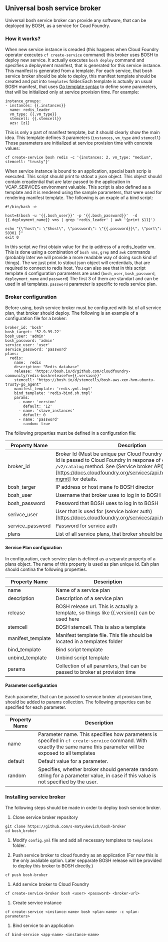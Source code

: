 ## Universal bosh service broker

Universal bosh service broker can provide any software, that can be deployed by BOSH, as a service for Coud Foundry.

### How it works?

When new service instance is creaded (this happens when Cloud Foundry operator executes `cf create-service` command) this broker uses BOSH to deploy new service. It actually executes `bosh deploy` command and specifies a deployment manifest, that is generated for this service instance. This manifest is generated from a template. For each service, that bosh service broker should be able to deploy, this manifest template should be created and put into `templates` folder.Each template is actually an usual BOSH manifest, that uses [Go template syntax](https://golang.org/pkg/text/template/) to define some parameters, that will be initialized only at service provision time. For example:

```
instance_groups:
- instances: {{.instances}} 
  name: redis_leader
  vm_type: {{.vm_type}}
  stemcell: {{.stemcell}}
  azs: [z1]
```

This is only a part of manifest template, but it should clearly show the main idea. This template defines 3 parameters (`instances`, `vm_type` and `stemcell`) Those parameters are initialized at service provision time with concrete values:

```
cf create-service bosh redis -c '{instances: 2, vm_type: "medium", stemcell: "trusty"}'
```

When service instance is bound to an application, special bash scrip is executed. This script should print to stdout a json object. This object should contain creadential that are later passed to the application in VCAP_SERVICES environment valuable. This script is also defined as a template and it is rendered using the sample parameters, that were used for rendering manifest template. The following is an exaple of a bind script:

```
#!/bin/bash -e

host=$(bosh -u '{{.bosh_user}}' -p '{{.bosh_password}}'  -d  {{.deployment_name}} vms | grep 'redis_leader' | awk '{print $11}')

echo "{\"host\": \"$host\", \"password\": \"{{.password}}\", \"port\": 58301 }"
exit 0
```

In this script we first obtain value for the ip address of a redis_leader vm. This is done using a combination of `bosh vms`, `grep` and `awk` commands (probably later we will provide a more readable way of doing such kind of things).  The we just print to stdout json object will credentials, that are required to connect to redis host. You can also see that in this script template 4 configuration parameters are used (`bosh_user`, `bosh_password`, `deployment_name` and `password`) The first 3 of them are standart and can be used in all templates. `password` parameter is specific to redis service plan.

### Broker configuration

Before using, bosh service broker must be configured with list of all service plan, that broker should deploy. The following is an example of a configuration file for a broker:

```
broker_id: 'bosh'
bosh_target: '52.9.99.22'
bosh_user: 'admin'
bosh_password: 'admin'
service_user: 'user'
service_password: 'password'
plans:
  redis:
    name:  redis
    description: "Redis database"
    release: 'https://bosh.io/d/github.com/cloudfoundry-community/redis-boshrelease?v={{.version}}'
    stemcell: "https://bosh.io/d/stemcells/bosh-aws-xen-hvm-ubuntu-trusty-go_agent"
    manifest_template: 'redis.yml.tmpl'
    bind_template: 'redis-bind.sh.tmpl'
    params:
      - name: 'version'
        default: '12'
      - name: 'slave_instances'
        default: 0
      - name: 'password'
        random: true
```

The following properties must be defined in a configuration file:

| Property Name | Description |
| -- | -- |
| broker_id | Broker Id (Must be unique per Cloud Foundry deployment). This Id is passed to Cloud Foundry in response of executing `/v2/catalog` method. See (Service broker API)[https://docs.cloudfoundry.org/services/api.html#catalog-mgmt] for details.  |
| bosh_targer | IP address or host mane fo BOSH director |
| bosh_user | Username that broker uses to log in to BOSH |
| bosh_password | Password that BOSH uses to log in to BOSH |
| serivce_user | User that is used for (service boker auth)[https://docs.cloudfoundry.org/services/api.html#authentication] |
| service_password | Password for service auth |
| plans | List of all service plans, that broker should be able to deploy |

#### Service Plan configuration

In configuration, each service plan is defined as a separate property of a plans object. The name of this property is used as plan unique id. Eah plan should contina the following properties.

| Property Name | Description |
| -- | -- |
| name | Name of a service plan |
| description | Description of a service plan |
| release | BOSH release url. This is actually a template, so things like {{.version}} can be used here |
| stemcell | BOSH stemcell. This is also a template |
| manifest_template | Manifest template file. This file should be located in a templates folder |
| bind_template | Bind script template |
| unbind_template | Unbind script template |
| params | Collection of all paramters, that can be passed to broker at provision time |

#### Parameter configuration

Each parameter, that can be passed to service broker at provision time, should be added to params collection. The following properties can be specified for each parameter.

| Property Name | Description |
| -- | -- |
| name | Parameter name. This specifies how parameters is specifed in `cf create-service` command. With exactly the same name this parameter will be exposed to all templates |
| default | Default value for a parameter. |
| random | Specifies, whether broker should generate random string for a parameter value, in case if this value is not specified by the user. |

### Installing service broker

The following steps should be made in order to deploy bosh service broker.

1. Clone service broker repository
```
git clone https://github.com/s-matyukevich/bosh-broker
cd bosh_broker
```

1. Modify `config.yml` file and add all necessary templates to `templates` folder.

1. Push service broker to cloud foundry as an application (For now this is the only avaliable option. Later sepparate BOSH release will be provided to deploy this broker to BOSH directly.)
```
cf push bosh-broker
```

1. Add service broker to Cloud Foundry
```
cf create-service-broker bosh <user> <password> <broker-url>
```

1. Create service instance
```
cf create-service <instance-name> bosh <plan-name> -c <plan-parameters>
```

1. Bind service to an application
```
cf bind-service <app-name> <instance-name>
```
 

